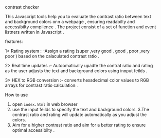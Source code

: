 contrast checker

This Javascript tools help you to evaluate the contrast ratio between text and background colors onn a webpage , ensuring readabilty and accessibilty compilence . The project consist of a set of function and event listners written in Javascript .

features:

1> Rating system : -Assign a rating (super ,very good , good , poor ,very poor ) based on the calaculated contrast ratio .

2> Real time updates :- Autoomatically upadte the contrat ratio and rating as the user adjusts the text and background colors using inoput feilds .

3> HEX to RGB conversion :-  converts hexadecimal  color values to RGB arrays for contrast ratio calculation .

How to use

1. open `index.html` in web browser
2. use the input feilds to specify the text and background colors.
3.The contrast ratio and rating will update automatically as you adjust the colors.
4. Aim for a higher contrast ratio and aim for a better rating to ensure optimal accessibilty .


